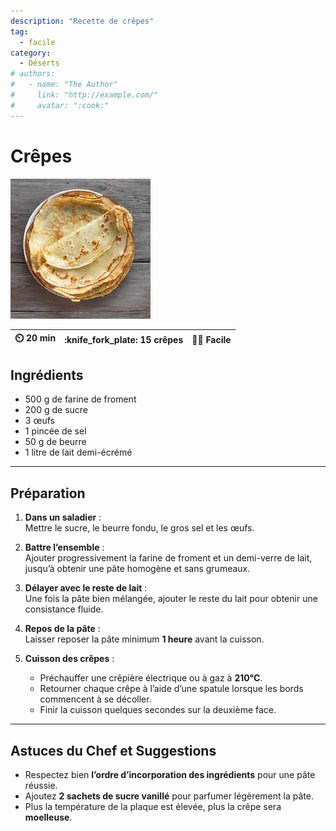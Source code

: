 ```yaml
---
description: "Recette de crêpes"
tag:
  - facile
category:
  - Déserts
# authors:
#   - name: "The Author"
#     link: "http://example.com/"
#     avatar: ":cook:"
---
```


# Crêpes

![](/static/crepes.webp)

| :timer_clock: 20 min | :knife_fork_plate: 15 crêpes | :cook: Facile |
| :------------------: | :--------------------------: | :-----------: |

## Ingrédients
- 500 g de farine de froment  
- 200 g de sucre  
- 3 œufs  
- 1 pincée de sel  
- 50 g de beurre  
- 1 litre de lait demi-écrémé  

---

## Préparation
1. **Dans un saladier** :  
   Mettre le sucre, le beurre fondu, le gros sel et les œufs.  

2. **Battre l’ensemble** :  
   Ajouter progressivement la farine de froment et un demi-verre de lait, jusqu’à obtenir une pâte homogène et sans grumeaux.  

3. **Délayer avec le reste de lait** :  
   Une fois la pâte bien mélangée, ajouter le reste du lait pour obtenir une consistance fluide.  

4. **Repos de la pâte** :  
   Laisser reposer la pâte minimum **1 heure** avant la cuisson.  

5. **Cuisson des crêpes** :  
   - Préchauffer une crêpière électrique ou à gaz à **210°C**.
   - Retourner chaque crêpe à l’aide d’une spatule lorsque les bords commencent à se décoller.  
   - Finir la cuisson quelques secondes sur la deuxième face.  

---

## Astuces du Chef et Suggestions
- Respectez bien **l’ordre d’incorporation des ingrédients** pour une pâte réussie.  
- Ajoutez **2 sachets de sucre vanillé** pour parfumer légèrement la pâte.  
- Plus la température de la plaque est élevée, plus la crêpe sera **moelleuse**.